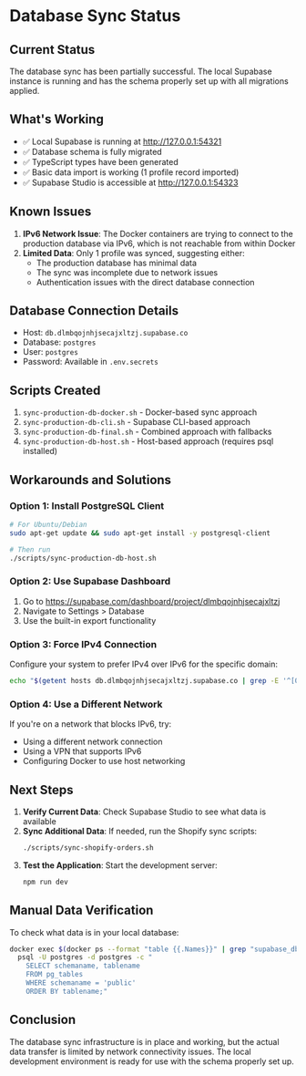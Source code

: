 # Database Sync Status

## Current Status
The database sync has been partially successful. The local Supabase instance is running and has the schema properly set up with all migrations applied.

## What's Working
- ✅ Local Supabase is running at http://127.0.0.1:54321
- ✅ Database schema is fully migrated
- ✅ TypeScript types have been generated
- ✅ Basic data import is working (1 profile record imported)
- ✅ Supabase Studio is accessible at http://127.0.0.1:54323

## Known Issues
1. **IPv6 Network Issue**: The Docker containers are trying to connect to the production database via IPv6, which is not reachable from within Docker
2. **Limited Data**: Only 1 profile was synced, suggesting either:
   - The production database has minimal data
   - The sync was incomplete due to network issues
   - Authentication issues with the direct database connection

## Database Connection Details
- Host: `db.dlmbqojnhjsecajxltzj.supabase.co`
- Database: `postgres`
- User: `postgres`
- Password: Available in `.env.secrets`

## Scripts Created
1. `sync-production-db-docker.sh` - Docker-based sync approach
2. `sync-production-db-cli.sh` - Supabase CLI-based approach
3. `sync-production-db-final.sh` - Combined approach with fallbacks
4. `sync-production-db-host.sh` - Host-based approach (requires psql installed)

## Workarounds and Solutions

### Option 1: Install PostgreSQL Client
```bash
# For Ubuntu/Debian
sudo apt-get update && sudo apt-get install -y postgresql-client

# Then run
./scripts/sync-production-db-host.sh
```

### Option 2: Use Supabase Dashboard
1. Go to https://supabase.com/dashboard/project/dlmbqojnhjsecajxltzj
2. Navigate to Settings > Database
3. Use the built-in export functionality

### Option 3: Force IPv4 Connection
Configure your system to prefer IPv4 over IPv6 for the specific domain:
```bash
echo "$(getent hosts db.dlmbqojnhjsecajxltzj.supabase.co | grep -E '^[0-9]{1,3}\.' | head -1)" >> /etc/hosts
```

### Option 4: Use a Different Network
If you're on a network that blocks IPv6, try:
- Using a different network connection
- Using a VPN that supports IPv6
- Configuring Docker to use host networking

## Next Steps
1. **Verify Current Data**: Check Supabase Studio to see what data is available
2. **Sync Additional Data**: If needed, run the Shopify sync scripts:
   ```bash
   ./scripts/sync-shopify-orders.sh
   ```
3. **Test the Application**: Start the development server:
   ```bash
   npm run dev
   ```

## Manual Data Verification
To check what data is in your local database:
```bash
docker exec $(docker ps --format "table {{.Names}}" | grep "supabase_db_" | head -1) \
  psql -U postgres -d postgres -c "
    SELECT schemaname, tablename 
    FROM pg_tables 
    WHERE schemaname = 'public' 
    ORDER BY tablename;"
```

## Conclusion
The database sync infrastructure is in place and working, but the actual data transfer is limited by network connectivity issues. The local development environment is ready for use with the schema properly set up.